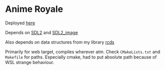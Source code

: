 # Anime Royale

Deployed [here](https://romilk-senpai.github.io/anime-royale/)

Depends on [SDL2](https://github.com/libsdl-org/SDL) and [SDL2_image](https://github.com/libsdl-org/SDL_image)

Also depends on data structures from my library [rcds](https://github.com/romilk-senpai/rcds)

Primarily for web target, compiles wherever atm. Check `CMakeLists.txt` and `Makefile` for paths. Especially cmake, had to put absolute path because of WSL strange behaviour.
